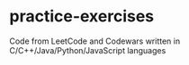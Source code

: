 # practice-exercises
Code from LeetCode and Codewars written in C/C++/Java/Python/JavaScript languages
